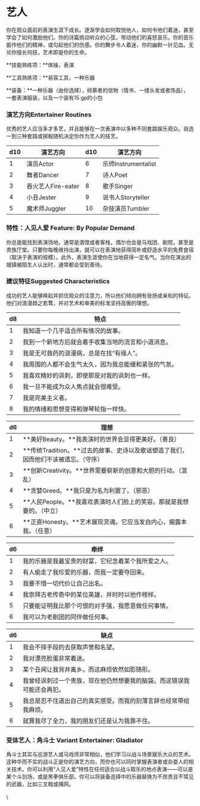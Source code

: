 # 艺人

你在观众面前的表演生涯下成长。逐渐学会如何取悦他人，如何令他们着迷，甚至学会了如何激励他们。你的诗篇挑动听众的心弦，带动他们的喜怒哀乐。你的音乐振作他们的精神，或勾起他们的伤感。你的舞步令人着迷，你的幽默一针见血。无论你擅长何技，艺术即是你的生命。

**技能熟练项：**体操，表演

**工具熟练项：**易容工具，一种乐器

**装备：**一种乐器（由你选择），倾慕者的信物（情书、一缕头发或者饰品），一套表演服装，以及一个装有15 gp的小包

### **演艺方向Entertainer Routines**

优秀的艺人应当多才多艺，并且能够在一次表演中以多种不同套路娱乐观众。自选一到三种套路或掷骰随机决定你作为艺人的技艺。

| **d10** | **演艺方向**       | **d10** | **演艺方向**          |
| ------- | -------------- | ------- | ----------------- |
| 1       | 演员Actor        | 6       | 乐师Instrumentalist |
| 2       | 舞者Dancer       | 7       | 诗人Poet            |
| 3       | 吞火艺人Fire-eater | 8       | 歌手Singer          |
| 4       | 小丑Jester       | 9       | 说书人Storyteller    |
| 5       | 魔术师Juggler     | 10      | 杂技演员Tumbler       |

### **特性：人见人爱** **Feature: By Popular Demand**

你总是能找到表演场地，通常是酒馆或者客栈，偶尔也会是马戏团、剧院，甚至是贵族厅堂。只要你每晚维持出演，就可以在表演地获得简朴或舒适水平的免费食宿（取决于表演的规模）。此外，表演生涯使你在当地获得一定名气。当你在演出的城镇被陌生人认出时，通常都会受到善待。

### **建议特征Suggested Characteristics**

成功的艺人能够唤起并抓住观众的注意力，所以他们倾向拥有张扬或亲和的特征。他们对浪漫趋之若鹜，并对艺术和审美的标准坚持高傲的理想。

| **d8** | **特点**                     |
| ------ | -------------------------- |
| 1      | 我知道一个几乎适合所有情况的故事。          |
| 2      | 我到一个新地方后就会着手收集当地的流言和小道消息。  |
| 3      | 我是无可救药的浪漫病，总是在找“有缘人”。      |
| 4      | 我周围的人都不会生气太久，因为我总能缓和紧张的气氛。 |
| 5      | 我喜欢精妙的讽刺，即使那是对我的讽刺也一样。     |
| 6      | 我一旦不能成为众人焦点就会很难受。          |
| 7      | 我是完美主义者。                   |
| 8      | 我的情绪和思想变得和弹琴轮指一样快。         |

| **d6** | **理想**                                           |
| ------ | ------------------------------------------------ |
| 1      | **美好Beauty。**我表演时的世界会显得更美好。（善良）                  |
| 2      | **传统Tradition。**过去的故事、史诗以及歌谣塑造了我们，因而他们不该被遗忘。（守序） |
| 3      | **创新Creativity。**世界需要崭新的创意和大胆的行动。（混乱）            |
| 4      | **贪婪Greed。**我只是为名为利罢了。（邪恶）                       |
| 5      | **人民People。**我喜欢表演时人们脸上的笑容。那就是我想要的。（中立）          |
| 6      | **正直Honesty。**艺术展现灵魂。它应当发自内心，揭露本我。（任意）           |

| **d6** | **牵绊**                    |
| ------ | ------------------------- |
| 1      | 我的乐器是我最宝贵的财富，它纪念着某个我所爱之人。 |
| 2      | 有人偷走了我珍爱的乐器，而我一定要夺回来。     |
| 3      | 我要不惜一切代价让自己出名。            |
| 4      | 我崇拜古老传奇中的某位英雄，并时时以他作榜样。   |
| 5      | 只要能证明我比那个可恨的对手强，我愿意做任何事情。 |
| 6      | 我可以为老剧团的同伴做任何事。           |

| **d6** | **缺点**                              |
| ------ | ----------------------------------- |
| 1      | 我会不择手段的去获取声誉和名望。                    |
| 2      | 我对漂亮脸蛋非常着迷。                         |
| 3      | 某个丑闻让我背井离乡。而这麻烦依然如影随形。              |
| 4      | 我曾经讽刺过一个贵族，现在他仍然想要我的脑袋。而这错误我可能还会再犯。 |
| 5      | 我总是忍不住道出自己的真实感受。而我的刻薄言辞也经常带给我麻烦。    |
| 6      | 就算我尽了全力，我的朋友们还是认为我靠不住。              |

### **变体艺人：角斗士** **Variant Entertainer: Gladiator**

角斗士其实与巡游艺人或马戏师非常相似，他们学习以战斗场景娱乐大众的艺术。这种华而不实的战斗正是你的演艺方向，而你也可以同时掌握表演者或杂耍人的相关技术。你可以利用“人见人爱”特性在任何适合以战斗取乐的地点表演――可以是某个斗剑场，或是黑拳俱乐部。你可以将装备选择中的乐器替换为不昂贵且不常见的武器，比如三叉戟或捕网。\
\
\
